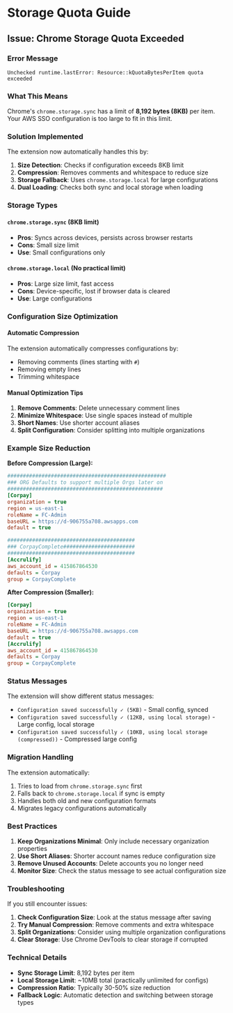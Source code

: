# Storage Quota Guide

## Issue: Chrome Storage Quota Exceeded

### Error Message
```
Unchecked runtime.lastError: Resource::kQuotaBytesPerItem quota exceeded
```

### What This Means
Chrome's `chrome.storage.sync` has a limit of **8,192 bytes (8KB)** per item. Your AWS SSO configuration is too large to fit in this limit.

### Solution Implemented
The extension now automatically handles this by:

1. **Size Detection**: Checks if configuration exceeds 8KB limit
2. **Compression**: Removes comments and whitespace to reduce size
3. **Storage Fallback**: Uses `chrome.storage.local` for large configurations
4. **Dual Loading**: Checks both sync and local storage when loading

### Storage Types

#### `chrome.storage.sync` (8KB limit)
- **Pros**: Syncs across devices, persists across browser restarts
- **Cons**: Small size limit
- **Use**: Small configurations only

#### `chrome.storage.local` (No practical limit)
- **Pros**: Large size limit, fast access
- **Cons**: Device-specific, lost if browser data is cleared
- **Use**: Large configurations

### Configuration Size Optimization

#### Automatic Compression
The extension automatically compresses configurations by:
- Removing comments (lines starting with `#`)
- Removing empty lines
- Trimming whitespace

#### Manual Optimization Tips
1. **Remove Comments**: Delete unnecessary comment lines
2. **Minimize Whitespace**: Use single spaces instead of multiple
3. **Short Names**: Use shorter account aliases
4. **Split Configuration**: Consider splitting into multiple organizations

### Example Size Reduction

**Before Compression (Large):**
```ini
###################################################
### ORG Defaults to support multiple Orgs later on
##################################################
[Corpay] 
organization = true
region = us-east-1
roleName = FC-Admin
baseURL = https://d-906755a708.awsapps.com
default = true

#########################################
### CorpayComplete#######################
#########################################
[Accrulify]
aws_account_id = 415867864530
defaults = Corpay
group = CorpayComplete
```

**After Compression (Smaller):**
```ini
[Corpay]
organization = true
region = us-east-1
roleName = FC-Admin
baseURL = https://d-906755a708.awsapps.com
default = true
[Accrulify]
aws_account_id = 415867864530
defaults = Corpay
group = CorpayComplete
```

### Status Messages

The extension will show different status messages:

- `Configuration saved successfully ✓ (5KB)` - Small config, synced
- `Configuration saved successfully ✓ (12KB, using local storage)` - Large config, local storage
- `Configuration saved successfully ✓ (10KB, using local storage (compressed))` - Compressed large config

### Migration Handling

The extension automatically:
1. Tries to load from `chrome.storage.sync` first
2. Falls back to `chrome.storage.local` if sync is empty
3. Handles both old and new configuration formats
4. Migrates legacy configurations automatically

### Best Practices

1. **Keep Organizations Minimal**: Only include necessary organization properties
2. **Use Short Aliases**: Shorter account names reduce configuration size
3. **Remove Unused Accounts**: Delete accounts you no longer need
4. **Monitor Size**: Check the status message to see actual configuration size

### Troubleshooting

If you still encounter issues:

1. **Check Configuration Size**: Look at the status message after saving
2. **Try Manual Compression**: Remove comments and extra whitespace
3. **Split Organizations**: Consider using multiple organization configurations
4. **Clear Storage**: Use Chrome DevTools to clear storage if corrupted

### Technical Details

- **Sync Storage Limit**: 8,192 bytes per item
- **Local Storage Limit**: ~10MB total (practically unlimited for configs)
- **Compression Ratio**: Typically 30-50% size reduction
- **Fallback Logic**: Automatic detection and switching between storage types
